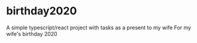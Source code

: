 # birthday2020
A simple typescript/react project with tasks as a present to my wife
For my wife's birthday 2020
